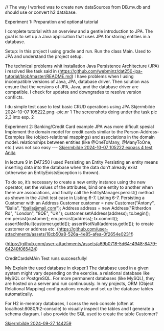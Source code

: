 // The way I worked 
was to create new dataSources from DB.mv.db and should use or convert h2 database.

Experiment 1: Preparation and optional tutorial

I complete tutorial with an overview and a gentle introduction to JPA. 
The goal is to set up a Java application that uses JPA for storing entities in a database.

Setup:
In this project  I using gradle and run.
Run the class Main. 
Used to JPA and understand the project setup.

The technical problems whit installation Java Persistence Architecture (JPA)  i resolved like task said in (https://github.com/webminz/dat250-jpa-tutorial/blob/master/README.md) 
I have problems when I using incompatible versions of Java, JPA, database driver.
Then solution was ensure that the versions of JPA, Java, and the database driver are compatible. I check for updates and downgrades to resolve version conflicts.

I du simple test case to test basic CRUD operations using JPA
Skjermbilde 2024-10-07 105222.png -pic.nr 1
The screenshots doing under the task pic 2,3 into exp. 2
 
Experiment 2: Banking/Credit Card example JPA was more dificult spesial
Implement the domain model for credit cards similar to the Person-Address-Examples like (object-relational mappings) and associations in the domain model.
relationships between entities (like @OneToMany, @ManyToOne, etc.)
was not soo easy --- [Skjermbilde 2024-10-07 105222 expass 4 test Anita ](https://github.com/user-attachments/assets/0a0bcb17-3100-4bae-b309-1fba829cde95)



In lecture 9 in DAT250 i used Persisting an Entity
Persisting an entity means inserting data into the database when the data don’t already exist (otherwise an
EntityExistsException is thrown).


To do so, it’s necessary to create a new entity instance using the new operator,
set the values of the attributes, bind one entity to another when there are associations, and finally call the
EntityManager.persist() method as shown in the JUnit test case in Listing 6-7.
Listing 6-7. Persisting a Customer with an Address
Customer customer = new Customer("Antony", "Balla", "tballa@mail.com");
Address address = new Address("Ritherdon Rd", "London", "8QE", "UK");
customer.setAddress(address);
tx.begin();
em.persist(customer);
em.persist(address);
tx.commit();
assertNotNull(customer.getId());
assertNotNull(address.getId()); to create customer or address etc. 
(https://github.com/user-attachments/assets/18cb50a8-526a-4e85-afea-0f2654e0231f)

(https://github.com/user-attachments/assets/a69b0718-5d64-4948-8479-64240f065424)

CreditCardsMAin Test runs successfully!

My Explain the used database in eksper.1  The database used in a given system might vary depending on the exercise. 
a relational database like MySQL or PostgreSQL.
For more permanent databases (like MySQL), they are hosted on a server and run continuously. In my projects, ORM (Object Relational Mapping) configurations create and set up the database tables automatically.


For H2 in-memory databases, I ccess the web console (often at localhost:8080/h2-console) to visually inspect the tables and I generate a schema diagram. 
I also provide the SQL used to create the table Customer? 

[Skjermbilde 2024-09-27 144259](https://github.com/user-attachments/assets/35049231-6222-4159-8b12-67f20d03c409)




